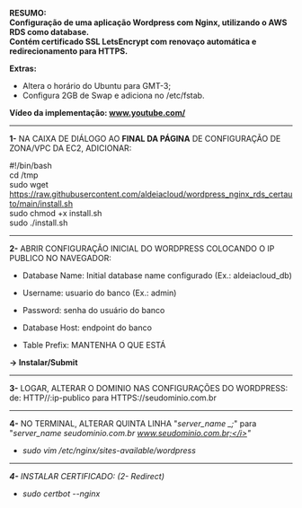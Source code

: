 <b>RESUMO: <br>Configuração de uma aplicação Wordpress com Nginx, utilizando o AWS RDS como database. <br>
Contém certificado SSL LetsEncrypt com renovaço automática e redirecionamento para HTTPS.</b>

 <b>Extras:</b>
  - Altera o horário do Ubuntu para GMT-3;
  - Configura 2GB de Swap e adiciona no /etc/fstab.

<b>Vídeo da implementação: www.youtube.com/</b>

------------------------------------------------------------------------------

<b>1-</b> NA CAIXA DE DIÁLOGO AO <b>FINAL DA PÁGINA</b> DE CONFIGURAÇÃO DE ZONA/VPC DA EC2, ADICIONAR:

#!/bin/bash<br>
cd /tmp<br>
sudo wget https://raw.githubusercontent.com/aldeiacloud/wordpress_nginx_rds_certauto/main/install.sh<br>
sudo chmod +x install.sh<br>
sudo ./install.sh<br>

------------------------------------------------------------------------------

<b>2-</b> ABRIR CONFIGURAÇÃO INICIAL DO WORDPRESS COLOCANDO O IP PUBLICO NO NAVEGADOR:

- Database Name: Initial database name configurado (Ex.: aldeiacloud_db)

- Username: usuario do banco (Ex.: admin)

- Password: senha do usuário do banco

- Database Host: endpoint do banco

- Table Prefix: MANTENHA O QUE ESTÁ

<b>-> Instalar/Submit</b>

------------------------------------------------------------------------------

<b>3-</b> LOGAR, ALTERAR O DOMINIO NAS CONFIGURAÇÕES DO WORDPRESS:<br>
de: HTTP//:ip-publico para HTTPS://seudominio.com.br

------------------------------------------------------------------------------

<b>4-</b> NO TERMINAL, ALTERAR QUINTA LINHA "<i>server_name _;</i>" para "<i>server_name seudominio.com.br www.seudominio.com.br;</i>"
- sudo vim /etc/nginx/sites-available/wordpress

------------------------------------------------------------------------------

<b>4-</b> INSTALAR CERTIFICADO: (2- Redirect)
- sudo certbot --nginx

